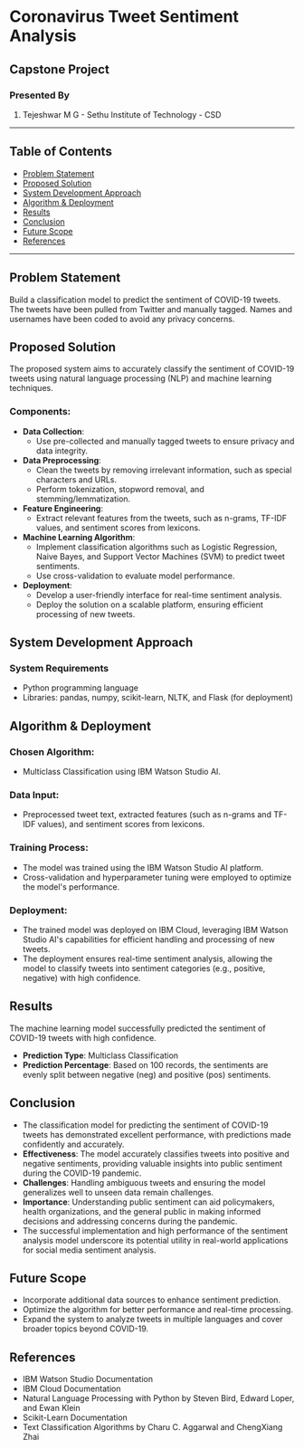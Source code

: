 # Coronavirus Tweet Sentiment Analysis

## Capstone Project

### Presented By
1. Tejeshwar M G - Sethu Institute of Technology - CSD

---

## Table of Contents
- [Problem Statement](#problem-statement)
- [Proposed Solution](#proposed-solution)
- [System Development Approach](#system-development-approach)
- [Algorithm & Deployment](#algorithm--deployment)
- [Results](#results)
- [Conclusion](#conclusion)
- [Future Scope](#future-scope)
- [References](#references)

---

## Problem Statement
Build a classification model to predict the sentiment of COVID-19 tweets. The tweets have been pulled from Twitter and manually tagged. Names and usernames have been coded to avoid any privacy concerns.

## Proposed Solution
The proposed system aims to accurately classify the sentiment of COVID-19 tweets using natural language processing (NLP) and machine learning techniques.

### Components:
- **Data Collection**:
  - Use pre-collected and manually tagged tweets to ensure privacy and data integrity.
- **Data Preprocessing**:
  - Clean the tweets by removing irrelevant information, such as special characters and URLs.
  - Perform tokenization, stopword removal, and stemming/lemmatization.
- **Feature Engineering**:
  - Extract relevant features from the tweets, such as n-grams, TF-IDF values, and sentiment scores from lexicons.
- **Machine Learning Algorithm**:
  - Implement classification algorithms such as Logistic Regression, Naive Bayes, and Support Vector Machines (SVM) to predict tweet sentiments.
  - Use cross-validation to evaluate model performance.
- **Deployment**:
  - Develop a user-friendly interface for real-time sentiment analysis.
  - Deploy the solution on a scalable platform, ensuring efficient processing of new tweets.

## System Development Approach
### System Requirements
- Python programming language
- Libraries: pandas, numpy, scikit-learn, NLTK, and Flask (for deployment)

## Algorithm & Deployment
### Chosen Algorithm:
- Multiclass Classification using IBM Watson Studio AI.

### Data Input:
- Preprocessed tweet text, extracted features (such as n-grams and TF-IDF values), and sentiment scores from lexicons.

### Training Process:
- The model was trained using the IBM Watson Studio AI platform.
- Cross-validation and hyperparameter tuning were employed to optimize the model's performance.

### Deployment:
- The trained model was deployed on IBM Cloud, leveraging IBM Watson Studio AI's capabilities for efficient handling and processing of new tweets.
- The deployment ensures real-time sentiment analysis, allowing the model to classify tweets into sentiment categories (e.g., positive, negative) with high confidence.

## Results
The machine learning model successfully predicted the sentiment of COVID-19 tweets with high confidence.

- **Prediction Type**: Multiclass Classification
- **Prediction Percentage**: Based on 100 records, the sentiments are evenly split between negative (neg) and positive (pos) sentiments.

## Conclusion
- The classification model for predicting the sentiment of COVID-19 tweets has demonstrated excellent performance, with predictions made confidently and accurately.
- **Effectiveness**: The model accurately classifies tweets into positive and negative sentiments, providing valuable insights into public sentiment during the COVID-19 pandemic.
- **Challenges**: Handling ambiguous tweets and ensuring the model generalizes well to unseen data remain challenges.
- **Importance**: Understanding public sentiment can aid policymakers, health organizations, and the general public in making informed decisions and addressing concerns during the pandemic.
- The successful implementation and high performance of the sentiment analysis model underscore its potential utility in real-world applications for social media sentiment analysis.

## Future Scope
- Incorporate additional data sources to enhance sentiment prediction.
- Optimize the algorithm for better performance and real-time processing.
- Expand the system to analyze tweets in multiple languages and cover broader topics beyond COVID-19.

## References
- IBM Watson Studio Documentation
- IBM Cloud Documentation
- Natural Language Processing with Python by Steven Bird, Edward Loper, and Ewan Klein
- Scikit-Learn Documentation
- Text Classification Algorithms by Charu C. Aggarwal and ChengXiang Zhai
